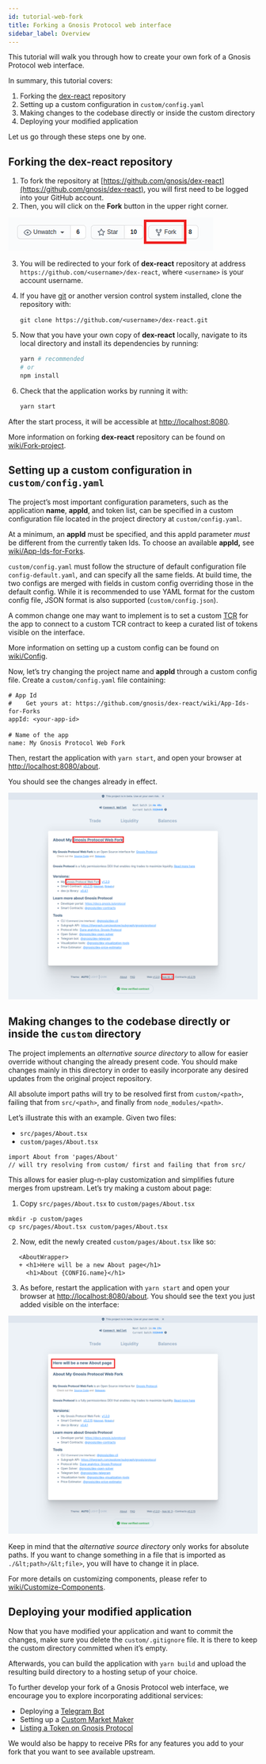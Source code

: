 ```yaml
---
id: tutorial-web-fork
title: Forking a Gnosis Protocol web interface
sidebar_label: Overview
---
```



This tutorial will walk you through how to create your own fork of a Gnosis Protocol web interface.

In summary, this tutorial covers:


1. Forking the [dex-react](https://github.com/gnosis/dex-react) repository
2. Setting up a custom configuration in `custom/config.yaml`
3. Making changes to the codebase directly or inside the custom directory
4. Deploying your modified application

Let us go through these steps one by one.


## Forking the dex-react repository


1. To fork the repository at [https://github.com/gnosis/dex-react](https://github.com/gnosis/dex-react), you will first need to be logged into your GitHub account.
2. Then, you will click on the **Fork** button in the upper right corner.

![](assets/fork_gnosis_dex-react.png)

3. You will be redirected to your fork of **dex-react** repository at address `https://github.com/<username>/dex-react`, where `<username>` is your account username.
4. If you have [git](https://git-scm.com/) or another version control system installed, clone the repository with:

    ```git clone https://github.com/<username>/dex-react.git```

5. Now that you have your own copy of **dex-react** locally, navigate to its local directory and install its dependencies by running:
    ```bash
    yarn # recommended
    # or
    npm install
    ```
6. Check that the application works by running it with:

    ```bash
    yarn start
    ```
After the start process, it will be accessible at [http://localhost:8080](http://localhost:8080).

More information on forking **dex-react** repository can be found on [wiki/Fork-project](https://github.com/gnosis/dex-react/wiki/Fork-project).


## Setting up a custom configuration in `custom/config.yaml`

The project’s most important configuration parameters, such as the application **name**, **appId**, and token list, can be specified in a custom configuration file located in the project directory at `custom/config.yaml`. 

At a minimum, an **appId** must be specified, and this appId parameter *must* be different from the currently taken Ids. To choose an available **appId,** see [wiki/App-Ids-for-Forks](https://github.com/gnosis/dex-react/wiki/App-Ids-for-Forks).

``custom/config.yaml`` must follow the structure of default configuration file `config-default.yaml`, and can specify all the same fields. At build time, the two configs are merged with fields in custom config overriding those in the default config. While it is recommended to use YAML format for the custom config file, JSON format is also supported (`custom/config.json`).

A common change one may want to implement is to set a custom [TCR](https://github.com/gnosis/dex-react/wiki/Config#tcr) for the app to connect to a custom TCR contract to keep a curated list of tokens visible on the interface.

More information on setting up a custom config can be found on [wiki/Config](https://github.com/gnosis/dex-react/wiki/Config).

Now, let’s try changing the project name and **appId** through a custom config file. Create a `custom/config.yaml` file containing:

```
# App Id
#    Get yours at: https://github.com/gnosis/dex-react/wiki/App-Ids-for-Forks
appId: <your-app-id>

# Name of the app
name: My Gnosis Protocol Web Fork
```


Then, restart the application with `yarn start`, and open your browser at [http://localhost:8080/about](http://localhost:8080/about).

You should see the changes already in effect.

![](assets/fork_config_change.png)


## Making changes to the codebase directly or inside the `custom` directory

The project implements an _alternative source directory_ to allow for easier override without changing the already present code. You should make changes mainly in this directory in order to easily incorporate any desired updates from the original project repository.

All absolute import paths will try to be resolved first from `custom/<path>`, failing that from `src/<path>`, and finally from `node_modules/<path>`.

Let’s illustrate this with an example. Given two files:

*   `src/pages/About.tsx`
*   `custom/pages/About.tsx`

```
import About from 'pages/About'
// will try resolving from custom/ first and failing that from src/
```

This allows for easier plug-n-play customization and simplifies future merges from upstream. Let’s try making a custom about page:

1. Copy `src/pages/About.tsx` to `custom/pages/About.tsx`
```
mkdir -p custom/pages
cp src/pages/About.tsx custom/pages/About.tsx
```
2. Now, edit the newly created `custom/pages/About.tsx` like so:

```
   <AboutWrapper>
   + <h1>Here will be a new About page</h1>
     <h1>About {CONFIG.name}</h1>
```

3. As before, restart the application with `yarn start` and open your browser at [http://localhost:8080/about](http://localhost:8080/about). You should see the text you just added visible on the interface:


![](assets/fork_add_text.png)


Keep in mind that the _alternative source directory_ only works for absolute paths. If you want to change something in a file that is imported as `./&lt;path>/&lt;file>`, you will have to change it in place.

For more details on customizing components, please refer to [wiki/Customize-Components](https://github.com/gnosis/dex-react/wiki/Customize-Components).


## Deploying your modified application

Now that you have modified your application and want to commit the changes, make sure you delete the `custom/.gitignore` file. It is there to keep the custom directory committed when it’s empty.

Afterwards, you can build the application with `yarn build` and upload the resulting build directory to a hosting setup of your choice.

To further develop your fork of a Gnosis Protocol web interface, we encourage you to explore incorporating additional services:

*   Deploying a [Telegram Bot](https://docs.gnosis.io/protocol/docs/tutorial-telegram-bot/)
*   Setting up a [Custom Market Maker](https://docs.gnosis.io/protocol/docs/tutorial-cmm/)
*   [Listing a Token on Gnosis Protocol](https://docs.gnosis.io/protocol/docs/addtoken1/)

We would also be happy to receive PRs for any features you add to your fork that you want to see available upstream.
